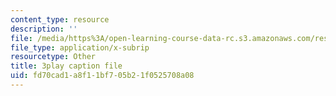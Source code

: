 ```yaml
---
content_type: resource
description: ''
file: /media/https%3A/open-learning-course-data-rc.s3.amazonaws.com/res-3-002-collaborative-design-and-creative-expression-with-arduino-microcontrollers-january-iap-2017/fd70cad1a8f11bf705b21f0525708a08_kk55qwgSXcA.srt
file_type: application/x-subrip
resourcetype: Other
title: 3play caption file
uid: fd70cad1-a8f1-1bf7-05b2-1f0525708a08
---
```

